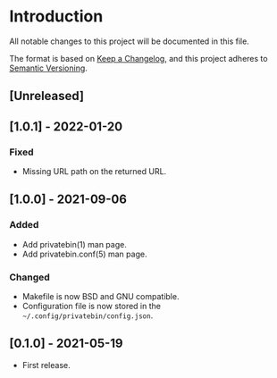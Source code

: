 # Introduction
All notable changes to this project will be documented in this file.

The format is based on [Keep a
Changelog](https://keepachangelog.com/en/1.0.0/), and this project
adheres to [Semantic Versioning](https://semver.org/spec/v2.0.0.html).

## [Unreleased]

## [1.0.1] - 2022-01-20
### Fixed
- Missing URL path on the returned URL.

## [1.0.0] - 2021-09-06
### Added
- Add privatebin(1) man page.
- Add privatebin.conf(5) man page.

### Changed
- Makefile is now BSD and GNU compatible.
- Configuration file is now stored in the `~/.config/privatebin/config.json`.

## [0.1.0] - 2021-05-19
- First release.
